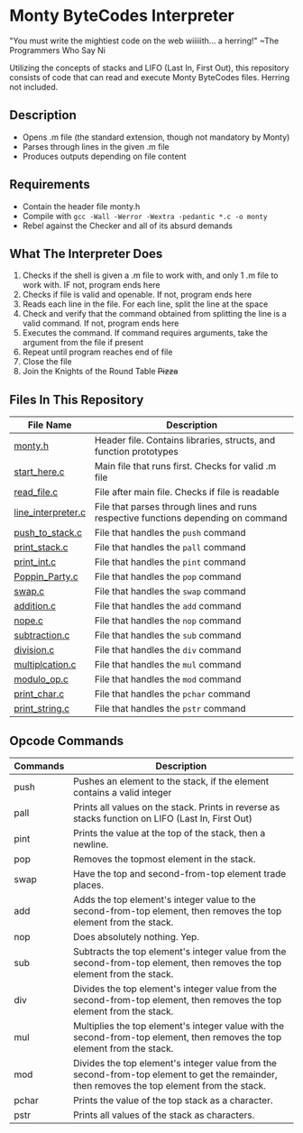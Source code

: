 # Monty ByteCodes Interpreter

"You must write the mightiest code on the web wiiiiith... a herring!" ~The Programmers Who Say Ni

Utilizing the concepts of stacks and LIFO (Last In, First Out), this repository consists of code that can read and execute Monty ByteCodes files. Herring not included.

## Description

* Opens .m file (the standard extension, though not mandatory by Monty)
* Parses through lines in the given .m file
* Produces outputs depending on file content

## Requirements

* Contain the header file monty.h
* Compile with ```gcc -Wall -Werror -Wextra -pedantic *.c -o monty```
* Rebel against the Checker and all of its absurd demands

## What The Interpreter Does

1. Checks if the shell is given a .m file to work with, and only 1 .m file to work with. IF not, program ends here
2. Checks if file is valid and openable. If not, program ends here
3. Reads each line in the file. For each line, split the line at the space
4. Check and verify that the command obtained from splitting the line is a valid command. If not, program ends here
5. Executes the command. If command requires arguments, take the argument from the file if present
6. Repeat until program reaches end of file
7. Close the file
8. Join the Knights of the Round Table ~~Pizza~~

## Files In This Repository

| File Name | Description |
| --- | --- |
|[monty.h](https://github.com/Alouie412/monty/blob/master/monty.h) | Header file. Contains libraries, structs, and function prototypes |
|[start_here.c](https://github.com/Alouie412/monty/blob/master/start_here.c) | Main file that runs first. Checks for valid .m file |
|[read_file.c](https://github.com/Alouie412/monty/blob/master/read_file.c) | File after main file. Checks if file is readable |
|[line_interpreter.c](https://github.com/Alouie412/monty/blob/master/line_interpreter.c) | File that parses through lines and runs respective functions depending on command |
|[push_to_stack.c](https://github.com/Alouie412/monty/blob/master/push_to_stack.c) | File that handles the ```push``` command |
|[print_stack.c](https://github.com/Alouie412/monty/blob/master/print_stack.c) | File that handles the ```pall``` command |
|[print_int.c](https://github.com/Alouie412/monty/blob/master/print_int.c) | File that handles the ```pint``` command |
|[Poppin_Party.c](https://github.com/Alouie412/monty/blob/master/Poppin_Party.c) | File that handles the ```pop``` command |
|[swap.c](https://github.com/Alouie412/monty/blob/master/swap.c) | File that handles the ```swap``` command |
|[addition.c](https://github.com/Alouie412/monty/blob/master/addition.c) | File that handles the ```add``` command |
|[nope.c](https://github.com/Alouie412/monty/blob/master/nope.c) | File that handles the ```nop``` command |
|[subtraction.c](https://github.com/Alouie412/monty/blob/master/subtraction.c) | File that handles the ```sub``` command |
|[division.c](https://github.com/Alouie412/monty/blob/master/division.c) | File that handles the ```div``` command |
|[multiplcation.c](https://github.com/Alouie412/monty/blob/master/multiplication.c) | File that handles the ```mul``` command |
|[modulo_op.c](https://github.com/Alouie412/monty/blob/master/modulo_op.c) | File that handles the ```mod``` command |
|[print_char.c](https://github.com/Alouie412/monty/blob/master/print_char.c) | File that handles the ```pchar``` command |
|[print_string.c](https://github.com/Alouie412/monty/blob/master/print_string.c) | File that handles the ```pstr``` command |

## Opcode Commands

| Commands | Description |
| --- | --- |
| push <int> | Pushes an element to the stack, if the element contains a valid integer |
| pall | Prints all values on the stack. Prints in reverse as stacks function on LIFO (Last In, First Out) |
| pint | Prints the value at the top of the stack, then a newline. |
| pop | Removes the topmost element in the stack. |
| swap | Have the top and second-from-top element trade places. |
| add | Adds the top element's integer value to the second-from-top element, then removes the top element from the stack. |
| nop | Does absolutely nothing. Yep. |
| sub | Subtracts the top element's integer value from the second-from-top element, then removes the top element from the stack. |
| div | Divides the top element's integer value from the second-from-top element, then removes the top element from the stack. |
| mul | Multiplies the top element's integer value with the second-from-top element, then removes the top element from the stack. |
| mod | Divides the top element's integer value from the second-from-top element to get the remainder, then removes the top element from the stack. |
| pchar | Prints the value of the top stack as a character. |
| pstr | Prints all values of the stack as characters. |
